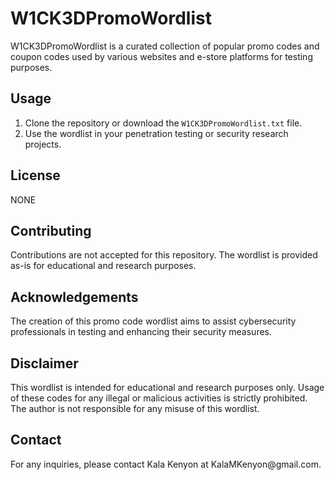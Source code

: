 <h1>W1CK3DPromoWordlist</h1>

<p>W1CK3DPromoWordlist is a curated collection of popular promo codes and coupon codes used by various websites and e-store platforms for testing purposes.</p>

<h2>Usage</h2>
<ol>
  <li>Clone the repository or download the <code>W1CK3DPromoWordlist.txt</code> file.</li>
  <li>Use the wordlist in your penetration testing or security research projects.</li>
</ol>

<h2>License</h2>
<p>NONE</p>

<h2>Contributing</h2>
<p>Contributions are not accepted for this repository. The wordlist is provided as-is for educational and research purposes.</p>

<h2>Acknowledgements</h2>
<p>The creation of this promo code wordlist aims to assist cybersecurity professionals in testing and enhancing their security measures.</p>

<h2>Disclaimer</h2>
<p>This wordlist is intended for educational and research purposes only. Usage of these codes for any illegal or malicious activities is strictly prohibited. The author is not responsible for any misuse of this wordlist.</p>

<h2>Contact</h2>
<p>For any inquiries, please contact Kala Kenyon at KalaMKenyon@gmail.com.</p>


